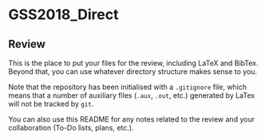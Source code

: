 # GSS2018_Direct

## Review

This is the place to put your files for the review, including LaTeX and BibTex. Beyond that, you can use whatever directory structure makes sense to you.

Note that the repository has been initialised with a `.gitignore` file, which means that a number of auxiliary files (`.aux`, `.out`, etc.) generated by LaTex will not be tracked by `git`.

You can also use this README for any notes related to the review and your collaboration (To-Do lists, plans, etc.).